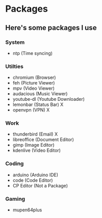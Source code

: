 # Packages
## Here's some packages I use

### System
- ntp (Time syncing)

### Utilties
- chromium (Browser)
- feh (Picture Viewer)
- mpv (Video Viewer)
- audacious (Music Viewer)
- youtube-dl (Youtube Downloader)
- lemonbar (Status Bar) X
- openvpn (VPN) X

### Work
- thunderbird (Email) X
- libreoffice  (Document Editor)
- gimp (Image Editor)
- kdenlive (Video Editor)

### Coding
- arduino (Arduino IDE)
- code (Code Editor)
- CP Editor (Not a Package)

### Gaming
- mupen64plus